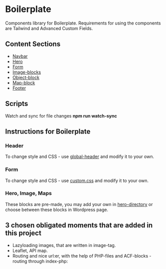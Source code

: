 # Boilerplate

Components library for Boilerplate. Requirements for using the components are Tailwind and Advanced Custom Fields. 

## Content Sections
* [Navbar](./template-parts/global/global-header.php)
* [Hero](./template-parts/blocks/hero)
* [Form](./template-parts/blocks/form/form.php)
* [Image-blocks](.//template-parts/blocks/image)
* [Object-block](./)
* [Map-block](.//template-parts/blocks/maps.php)
* [Footer](./)

<!-- [I'm a relative reference to a repository file](../blob/master/LICENSE) -->

## Scripts 
Watch and sync for file changes
**npm run watch-sync**


## Instructions for Boilerplate
### Header
To change style and CSS - use [global-header](./template-parts/global/global-header.php) and modify it to your own.
### Form
To change style and CSS - use [custom.css](./resources/css/custom.css) and modify it to your own.
### Hero, Image, Maps 
These blocks are pre-made, you may add your own in [hero-directory](./template-parts/blocks/hero/) or choose between these blocks in Wordpress page. 


<!-- Beroenden, krav, begränsningar och mål plattformar (till ex. lägsta webbläsarversioner, PHP version, webbserver krav etc. -->

## 3 chosen obligated moments that are added in this project
- Lazyloading images, that are written in image-tag.
- Leaflet, API map. 
- Routing and nice url:er, with the help of PHP-files and ACF-blocks - routing through index-php: 
    <?php get_template_part( 'template-parts/content', get_post_format() ); ?>

